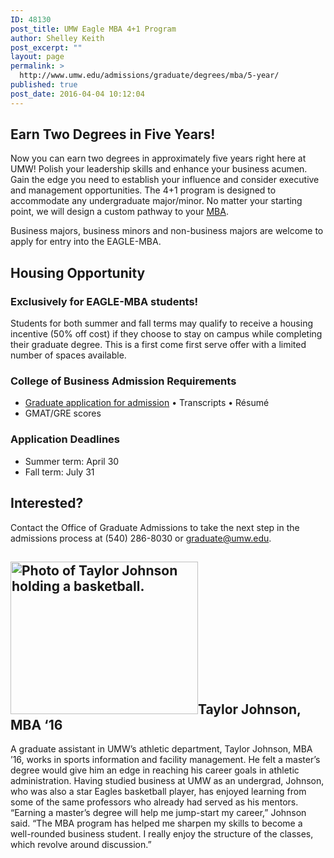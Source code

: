```yaml
---
ID: 48130
post_title: UMW Eagle MBA 4+1 Program
author: Shelley Keith
post_excerpt: ""
layout: page
permalink: >
  http://www.umw.edu/admissions/graduate/degrees/mba/5-year/
published: true
post_date: 2016-04-04 10:12:04
---
```

<h2>Earn Two Degrees in Five Years!</h2>
Now you can earn two degrees in approximately five years right here at UMW! Polish your leadership skills and enhance your business acumen. Gain the edge you need to establish your influence and consider executive and management opportunities. The 4+1 program is designed to accommodate any undergraduate major/minor. No matter your starting point, we will design a custom pathway to your <a href="http://business.umw.edu/">MBA</a>.

Business majors, business minors and non-business majors are welcome to apply for entry into the EAGLE-MBA.
<h2>Housing Opportunity</h2>
<h3>Exclusively for EAGLE-MBA students!</h3>
Students for both summer and fall terms may qualify to receive a housing incentive (50% off cost) if they choose to stay on campus while completing their graduate degree. This is a first come first serve offer with a limited number of spaces available.
<h3>College of Business Admission Requirements<strong>
</strong></h3>
<ul>
 	<li><a href="http://www.umw.edu/admissions/apply/graduate-applications/">Graduate application for admission</a>
• Transcripts
• Résumé</li>
 	<li>GMAT/GRE scores</li>
</ul>
<h3>Application Deadlines</h3>
<ul>
 	<li>Summer term: April 30</li>
 	<li>Fall term: July 31</li>
</ul>
<h2>Interested?</h2>
Contact the Office of Graduate Admissions to take the next step in the admissions process at (540) 286-8030 or <a href="mailto:graduate@umw.edu">graduate@umw.edu</a>.
<h2><img class="alignleft size-medium wp-image-48131" src="http://www.umw.edu/admissions/wp-content/uploads/sites/6/2016/04/taylor-johnson-300x244.jpg" alt="Photo of Taylor Johnson holding a basketball." width="300" height="244" />Taylor Johnson, MBA ‘16</h2>
A graduate assistant in UMW’s athletic department, Taylor Johnson, MBA ’16, works in sports information and facility management. He felt a master’s degree would give him an edge in reaching his career goals in athletic administration. Having studied business at UMW as an undergrad, Johnson, who was also a star Eagles basketball player, has enjoyed learning from some of the same professors who already had served as his mentors. “Earning a master’s degree will help me jump-start my career,” Johnson said. “The MBA program has helped me sharpen my skills to become a well-rounded business student. I really enjoy the structure of the classes, which revolve around discussion.”

&nbsp;